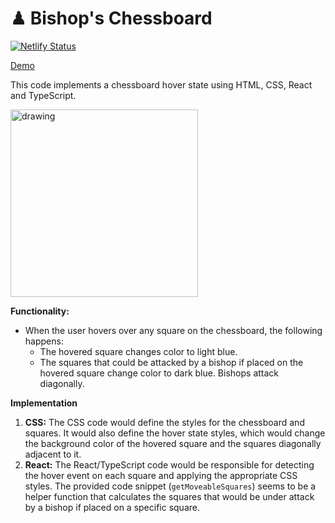 # ♟ Bishop's Chessboard

[![Netlify Status](https://api.netlify.com/api/v1/badges/0043b41f-8ffe-4a45-bb90-f961af5fda3a/deploy-status)](https://app.netlify.com/sites/bishops-chessboard/deploys)

[Demo](https://bishops-chessboard.netlify.app/)

This code implements a chessboard hover state using HTML, CSS, React and TypeScript.

<img src="https://github.com/TRomesh/Sentiment-Analysis-in-Sinhala/assets/9572090/78564964-7bc3-46fd-a464-2dc487b58139" alt="drawing" width="300"/>

**Functionality:**

- When the user hovers over any square on the chessboard, the following happens:
  - The hovered square changes color to light blue.
  - The squares that could be attacked by a bishop if placed on the hovered square change color to dark blue. Bishops attack diagonally.

**Implementation**

1.  **CSS:** The CSS code would define the styles for the chessboard and squares. It would also define the hover state styles, which would change the background color of the hovered square and the squares diagonally adjacent to it.
2.  **React:** The React/TypeScript code would be responsible for detecting the hover event on each square and applying the appropriate CSS styles. The provided code snippet (`getMoveableSquares`) seems to be a helper function that calculates the squares that would be under attack by a bishop if placed on a specific square.
